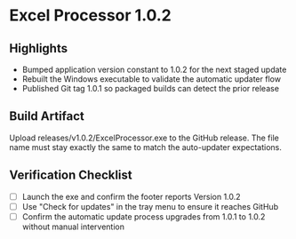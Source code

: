 # Excel Processor 1.0.2

## Highlights
- Bumped application version constant to 1.0.2 for the next staged update
- Rebuilt the Windows executable to validate the automatic updater flow
- Published Git tag 1.0.1 so packaged builds can detect the prior release

## Build Artifact
Upload releases/v1.0.2/ExcelProcessor.exe to the GitHub release. The file name must stay exactly the same to match the auto-updater expectations.

## Verification Checklist
- [ ] Launch the exe and confirm the footer reports Version 1.0.2
- [ ] Use "Check for updates" in the tray menu to ensure it reaches GitHub
- [ ] Confirm the automatic update process upgrades from 1.0.1 to 1.0.2 without manual intervention
